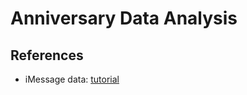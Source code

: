 # Anniversary Data Analysis

## References
* iMessage data: [tutorial](https://towardsdatascience.com/heres-how-you-can-access-your-entire-imessage-history-on-your-mac-f8878276c6e9)